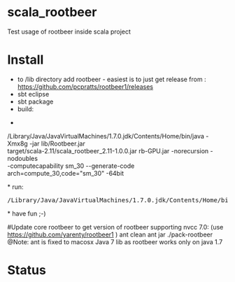 # scala_rootbeer
Test usage of rootbeer inside scala project

# Install
* to /lib directory add rootbeer - easiest is to just get release from : https://github.com/pcpratts/rootbeer1/releases
* sbt eclipse
* sbt package
* build:
* <pre>
/Library/Java/JavaVirtualMachines/1.7.0.jdk/Contents/Home/bin/java -Xmx8g -jar lib/Rootbeer.jar \
    target/scala-2.11/scala_rootbeer_2.11-1.0.0.jar rb-GPU.jar -norecursion -nodoubles \
    -computecapability sm_30 --generate-code arch=compute_30,code="sm_30" -64bit

</pre>
* run:
<pre>
/Library/Java/JavaVirtualMachines/1.7.0.jdk/Contents/Home/bin/java -Xmx8g -cp rb-GPU.jar \  com.yarenty.java.rootbeer.add.SimpleAdd 
</pre>
* have fun ;-)


#Update core rootbeer
to get version of rootbeer supporting nvcc 7.0: (use https://github.com/yarenty/rootbeer1 )
  ant clean
  ant jar
  ./pack-rootbeer
@Note: ant is fixed to macosx Java 7 lib as rootbeer works only on java 1.7






# Status


